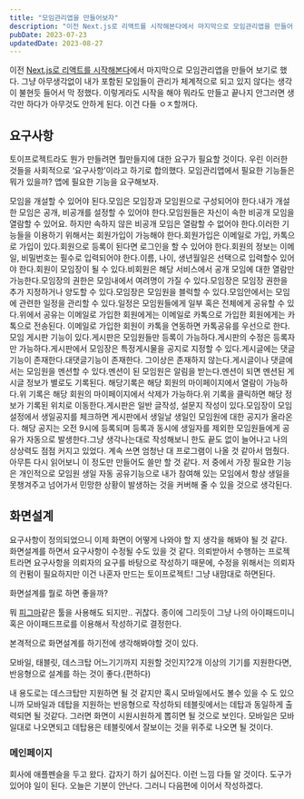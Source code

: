 ```yaml
---
title: "모임관리앱을 만들어보자"
description: "이전 Next.js로 리액트를 시작해본다에서 마지막으로 모임관리앱을 만들어 보기로 했다. 그냥 아무생각없이 내가 포함된 모임들이 관리가 체계적으로 되고 있지 않다는 생각이 불현듯 들어서 막 정했다. 이렇게라도 시작을 해야 뭐라도 만들고 끝나지 안그러면 생각만 하다가 아무것도 안하게 된다..."
pubDate: 2023-07-23
updatedDate: 2023-08-27
---
```


이전 [Next.js로 리액트를 시작해본다](__GHOST_URL__/nextjs-%EB%A1%9C-react-%EB%A5%BC-%EC%8B%9C%EC%9E%91-%ED%95%B4-%EB%B3%B8%EB%8B%A4/)에서 마지막으로 모임관리앱을 만들어 보기로 했다. 그냥 아무생각없이 내가 포함된 모임들이 관리가 체계적으로 되고 있지 않다는 생각이 불현듯 들어서 막 정했다. 이렇게라도 시작을 해야 뭐라도 만들고 끝나지 안그러면 생각만 하다가 아무것도 안하게 된다. 이건 다들 ㅇㅈ할꺼다.

## 요구사항

토이프로젝트라도 뭔가 만들려면 뭘만들지에 대한 요구가 필요할 것이다. 우린 이러한 것들을 사회적으로 ‘요구사항’이라고 하기로 합의했다. 모임관리앱에서 필요한 기능들은 뭐가 있을까? 앱에 필요한 기능을 요구해보자.

모임을 개설할 수 있어야 된다.모임은 모임장과 모임원으로 구성되어야 한다.내가 개설한 모임은 공개, 비공개를 설정할 수 있어야 한다.모임원들은 자신이 속한 비공개 모임을 열람할 수 있어요. 하지만 속하지 않은 비공개 모임은 열람할 수 없어야 한다.이러한 기능들을 이용하기 위해서는 회원가입이 가능해야 한다.회원가입은 이메일로 가입, 카톡으로 가입이 있다.회원으로 등록이 된다면 로그인을 할 수 있어야 한다.회원의 정보는 이메일, 비밀번호는 필수로 입력되어야 한다.이름, 나이, 생년월일은 선택으로 입력할수 있어야 한다.회원이 모임장이 될 수 있다.비회원은 해당 서비스에서 공개 모임에 대한 열람만 가능한다.모임장의 권한은 모임내에서 여려명이 가질 수 있다.모임장은 모임장 권한을 추가 지정하거나 양도할 수 있다.모임장은 모임원을 블럭할 수 있다.모임안에서는 모임에 관련한 일정을 관리할 수 있다.일정은 모임원들에게 일부 혹은 전체에게 공유할 수 있다.위에서 공유는 이메일로 가입한 회원에게는 이메일로 카톡으로 가입한 회원에게는 카톡으로 전송된다. 이메일로 가입한 회원이 카톡을 연동하면 카톡공유를 우선으로 한다.모임 게시판 기능이 있다.게시판은 모임원들만 등록이 가능하다.게시판의 수정은 등록자만 가능하다.게시판에서 모임장은 특정게시물을 공지로 지정할 수 있다.게시글에는 댓글기능이 존재한다.대댓글기능이 존재한다. 그이상은 존재하지 않는다.게시글이나 댓글에서는 모임원을 멘션할 수 있다.멘션이 된 모임원은 알림을 받는다.멘션이 되면 멘션된 게시글 정보가 별로도 기록된다. 해당기록은 해당 회원의 마이페이지에서 열람이 가능하다.위 기록은 해당 회원의 마이페이지에서 삭제가 가능하다.위 기록을 클릭하면 해당 정보가 기록된 위치로 이동한다.게시판은 일반 글작성, 설문지 작성이 있다.모임장이 모임 설정에서 생일공지를 체크하면 게시판에서 생일날 생일인 모임원에 대한 공지가 올라온다. 해당 공지는 오전 9시에 등록되며 등록과 동시에 생일자를 제외한 모임원들에게 공유가 자동으로 발생한다.그냥 생각나는대로 작성해보니 한도 끝도 없이 늘어나고 나의 상상력도 점점 커지고 있었다. 계속 쓰면 엄청난 대 프로그램이 나올 것 같아서 멈췄다. 아무튼 다시 읽어보니 이 정도만 만들어도 쓸만 할 것 같다. 저 중에서 가장 필요한 기능은 개인적으로 모임원 생일 자동 공유기능으로 내가 참여해 있는 모임에서 항상 생일을 못챙겨주고 넘어가서 민망한 상황이 발생하는 것을 커버해 줄 수 있을 것으로 생각된다.

## 화면설계

요구사항이 정의되었으니 이제 화면이 어떻게 나와야 할 지 생각을 해봐야 될 것 같다. 화면설계를 하면서 요구사항이 수정될 수도 있을 것 같다. 의뢰받아서 수행하는 프로젝트라면 요구사항을 의뢰자의 요구를 바탕으로 작성하기 때문에, 수정을 위해서는 의뢰자의 컨펌이 필요하지만 이건 나혼자 만드는 토이프로젝트! 그냥 내맘대로 하면된다.

화면설계를 뭘로 하면 좋을까?

뭐 [피그마](https://www.figma.com/)같은 툴을 사용해도 되지만.. 귀찮다. 종이에 그리듯이 그냥 나의 아이패드미니 혹은 아이패드프로를 이용해서 작성하기로 결정한다.

본격적으로 화면설계를 하기전에 생각해봐야할 것이 있다.

모바일, 태블릿, 데스크탑 어느기기까지 지원할 것인지?2개 이상의 기기를 지원한다면, 반응형으로 설계를 하는 것이 좋다.(편하다)

내 용도로는 데스크탑만 지원하면 될 것 같지만 혹시 모바일에서도 볼수 있을 수 도 있으니까 모바일과 데탑을 지원하는 반응형으로 작성하되 테블릿에서는 데탑과 동일하게 출력되면 될 것같다. 그러면 화면이 시원시원하게 뽑히면 될 것으로 보인다. 모바일은 모바일대로 나오면되고 데탑용은 테블릿에서 잘보이는 것을 위주로 나오면 될 것이다.

### 메인페이지

회사에 애플펜슬을 두고 왔다. 갑자기 하기 싫어진다. 이런 느낌 다들 알 것이다. 도구가 있어야 일이 된다. 오늘은 기분이 안난다. 그러니 다음편에 이어서 작성하겠다.